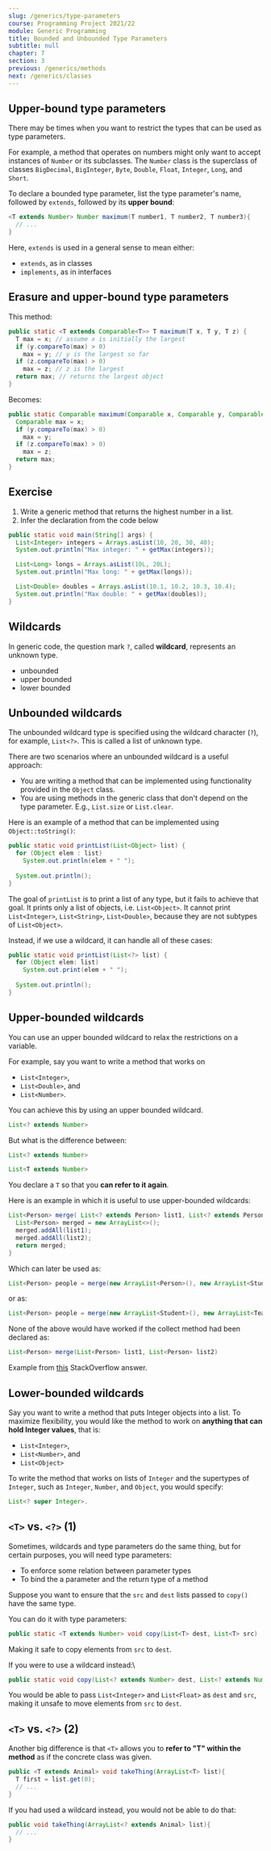 ```yaml
---
slug: /generics/type-parameters
course: Programming Project 2021/22
module: Generic Programming
title: Bounded and Unbounded Type Parameters
subtitle: null
chapter: 7
section: 3
previous: /generics/methods
next: /generics/classes
---
```


##  Upper-bound type parameters

There may be times when you want to restrict the types that can be used as type parameters. 

For example, a method that operates on numbers might only want to accept instances of `Number` or its subclasses. The `Number` class is the superclass of classes `BigDecimal`, `BigInteger`, `Byte`, `Double`, `Float`, `Integer`, `Long`, and `Short`.
   
To declare a bounded type parameter, list the type parameter's name, followed by `extends`, followed by its **upper bound**:

```java
<T extends Number> Number maximum(T number1, T number2, T number3){
  // ...
}
```

Here, `extends` is used in a general sense to mean either:
- `extends`, as in classes
- `implements`, as in interfaces

##  Erasure and upper-bound type parameters
   
This method: 

```java
public static <T extends Comparable<T>> T maximum(T x, T y, T z) {
  T max = x; // assume x is initially the largest
  if (y.compareTo(max) > 0)
    max = y; // y is the largest so far
  if (z.compareTo(max) > 0)
    max = z; // z is the largest
  return max; // returns the largest object
}
```

Becomes:

```java
public static Comparable maximum(Comparable x, Comparable y, Comparable z) {
  Comparable max = x; 
  if (y.compareTo(max) > 0)
    max = y; 
  if (z.compareTo(max) > 0)
    max = z; 
  return max; 
}
```

## Exercise

1. Write a generic method that returns the highest number in a list. 
2. Infer the declaration from the code below

```java
public static void main(String[] args) {
  List<Integer> integers = Arrays.asList(10, 20, 30, 40);
  System.out.println("Max integer: " + getMax(integers));

  List<Long> longs = Arrays.asList(10L, 20L);
  System.out.println("Max long: " + getMax(longs));

  List<Double> doubles = Arrays.asList(10.1, 10.2, 10.3, 10.4);
  System.out.println("Max double: " + getMax(doubles));
}
```

<!-- ## Solution

```java
import java.util.Arrays;
import java.util.List;

public class Exercise2 {

   public static <T extends Number> T getMax(List<T> list) {
      if (list == null || list.size() == 0)
         return null;

      T max = list.get(0);

      for (T value : list) {
         if (max.doubleValue() < value.doubleValue())
            max = value;
      }

      return max;
   }

   public static void main(String[] args) {
      List<Integer> integers = Arrays.asList(10, 20, 30, 40);
      System.out.println("Max integer: " + getMax(integers));

      List<Long> longs = Arrays.asList(10L, 20L);
      System.out.println("Max long: " + getMax(longs));

      List<Double> doubles = Arrays.asList(10.1, 10.2, 10.3, 10.4);
      System.out.println("Max double: " + getMax(doubles));
   }
}
``` -->

##  Wildcards

In generic code, the question mark `?`, called **wildcard**, represents an unknown type. 
- unbounded
- upper bounded
- lower bounded

##  Unbounded wildcards

The unbounded wildcard type is specified using the wildcard character (`?`), for example, `List<?>`. This is called a list of unknown type. 

There are two scenarios where an unbounded wildcard is a useful approach:
- You are writing a method that can be implemented using functionality provided in the `Object` class.
- You are using methods in the generic class that don't depend on the type parameter. E.g., `List.size` or `List.clear`. 

Here is an example of a method that can be implemented using `Object::toString()`:

```java
public static void printList(List<Object> list) {
  for (Object elem : list)
    System.out.println(elem + " ");
  
  System.out.println();
}
```
   
The goal of `printList` is to print a list of any type, but it fails to achieve that goal. It prints only a list of objects, i.e. `List<Object>`. It cannot print `List<Integer>`, `List<String>`, `List<Double>`, because they are not subtypes of `List<Object>`. 

Instead, if we use a wildcard, it can handle all of these cases:
 
```java
public static void printList(List<?> list) {
  for (Object elem: list)
    System.out.print(elem + " ");
  
  System.out.println();
}
```

##  Upper-bounded wildcards

You can use an upper bounded wildcard to relax the restrictions on a variable. 

For example, say you want to write a method that works on 
- `List<Integer>`,
- `List<Double>`, and 
- `List<Number>`.

You can achieve this by using an upper bounded wildcard.
   
```java
List<? extends Number>
```

But what is the difference between:

```java
List<? extends Number>
```

```java
List<T extends Number>
```
   
You declare a `T` so that you **can refer to it again**.

Here is an example in which it is useful to use upper-bounded wildcards:

```java
List<Person> merge( List<? extends Person> list1, List<? extends Person> list2) {
  List<Person> merged = new ArrayList<>();
  merged.addAll(list1);
  merged.addAll(list2);
  return merged;
}
```

Which can later be used as:
   
```java
List<Person> people = merge(new ArrayList<Person>(), new ArrayList<Student>() );
```

or as:
   
```java
List<Person> people = merge(new ArrayList<Student>(), new ArrayList<Teacher>() );
```

None of the above would have worked if the collect method had been declared as:

```java
List<Person> merge(List<Person> list1, List<Person> list2)
```
 
Example from [this](https://softwareengineering.stackexchange.com/questions/303584/what-is-the-difference-between-extends-foo-and-foo) StackOverflow answer.  


##  Lower-bounded wildcards

Say you want to write a method that puts Integer objects into a list. To maximize flexibility, you would like the method to work on **anything that can hold Integer values**, that is:
- `List<Integer>`, 
- `List<Number>`, and 
- `List<Object>` 

To write the method that works on lists of `Integer` and the supertypes of `Integer`, such as `Integer`, `Number`, and `Object`, you would specify: 

```java
List<? super Integer>. 
```

## `<T>` vs. `<?>` (1)

Sometimes, wildcards and type parameters do the same thing, but for certain purposes, you will need type parameters:
- To enforce some relation between parameter types
- To bind the a parameter and the return type of a method

Suppose you want to ensure that the `src` and `dest` lists passed to `copy()` have the same type.

You can do it with type parameters:

```java
public static <T extends Number> void copy(List<T> dest, List<T> src)
```
   
Making it safe to copy elements from `src` to `dest`.

If you were to use a wildcard instead:\

```java
public static void copy(List<? extends Number> dest, List<? extends Number> src)
```
   
You would be able to pass `List<Integer>` and `List<Float>` as `dest` and `src`, making it unsafe to move elements from `src` to `dest`.


## `<T>` vs. `<?>` (2)

Another big difference is that `<T>` allows you to **refer to "T" within the method** as if the concrete class was given. 

```java
public <T extends Animal> void takeThing(ArrayList<T> list){
  T first = list.get(0);
  // ...
}
```

If you had used a wildcard instead, you would not be able to do that:

```java
public void takeThing(ArrayList<? extends Animal> list){
  // ...
}
```
   
